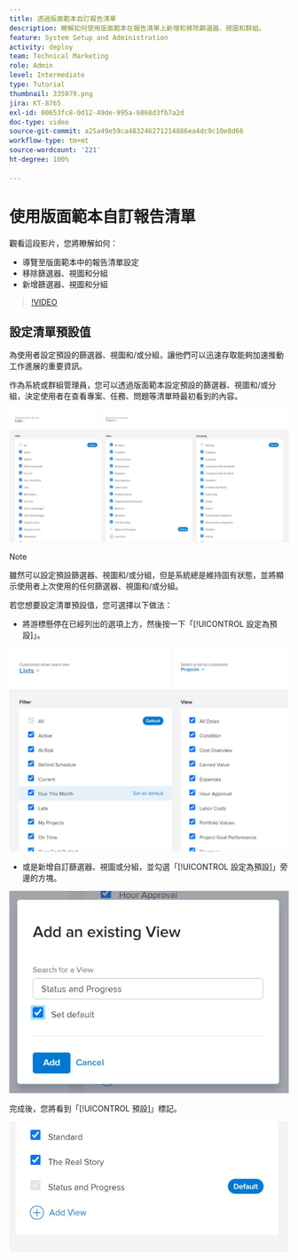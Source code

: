 ```yaml
---
title: 透過版面範本自訂報告清單
description: 瞭解如何使用版面範本在報告清單上新增和移除篩選器、視圖和群組。
feature: System Setup and Administration
activity: deploy
team: Technical Marketing
role: Admin
level: Intermediate
type: Tutorial
thumbnail: 335079.png
jira: KT-8765
exl-id: 00653fc8-0d12-49de-995a-6068d3fb7a2d
doc-type: video
source-git-commit: a25a49e59ca483246271214886ea4dc9c10e8d66
workflow-type: tm+mt
source-wordcount: '221'
ht-degree: 100%

---
```


# 使用版面範本自訂報告清單

觀看這段影片，您將瞭解如何：

* 導覽至版面範本中的報告清單設定
* 移除篩選器、視圖和分組
* 新增篩選器、視圖和分組

>[!VIDEO](https://video.tv.adobe.com/v/335079/?quality=12&learn=on)

## 設定清單預設值

為使用者設定預設的篩選器、視圖和/或分組，讓他們可以迅速存取能夠加速推動工作進展的重要資訊。

作為系統或群組管理員，您可以透過版面範本設定預設的篩選器、視圖和/或分組，決定使用者在查看專案、任務、問題等清單時最初看到的內容。

![版面範本「[!UICONTROL 清單]」視窗](assets/admin-fund-layout-template-default-lists-1-1.JPG)

>[!NOTE]
>
>雖然可以設定預設篩選器、視圖和/或分組，但是系統總是維持固有狀態，並將顯示使用者上次使用的任何篩選器、視圖和/或分組。


若您想要設定清單預設值，您可選擇以下做法：

* 將游標懸停在已經列出的選項上方，然後按一下「[!UICONTROL 設定為預設]」。

![版面範本「[!UICONTROL 清單]」視窗顯示「[!UICONTROL 設定為預設]」](assets/admin-fund-layout-template-default-lists-1-2.JPG)

* 或是新增自訂篩選器、視圖或分組，並勾選「[!UICONTROL 設定為預設]」旁邊的方塊。

![[!UICONTROL 新增一個現有視圖]視窗](assets/admin-fund-layout-template-default-lists-1-3.JPG)

完成後，您將看到「[!UICONTROL 預設]」標記。

![[!UICONTROL 預設]標記，位於清單選項旁](assets/admin-fund-layout-template-default-lists-1-4.JPG)
